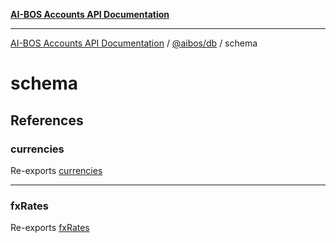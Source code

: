 [**AI-BOS Accounts API Documentation**](../../../README.md)

***

[AI-BOS Accounts API Documentation](../../../README.md) / [@aibos/db](../README.md) / schema

# schema

## References

### currencies

Re-exports [currencies](../variables/currencies.md)

***

### fxRates

Re-exports [fxRates](../variables/fxRates.md)
